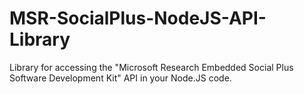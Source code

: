 # MSR-SocialPlus-NodeJS-API-Library
Library for accessing the "Microsoft Research Embedded Social Plus Software Development Kit" API in your Node.JS code.
